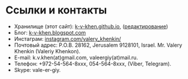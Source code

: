 # Ссылки и контакты

 * Хранилище (этот сайт): [k-v-khen.github.io](https://k-v-khen.github.io), ([редактирование](https://github.com/k-v-khen/k-v-khen.github.io))
 * Блог: [k-v-khen.blogspot.com](http://k-v-khen.blogspot.com)
 * Инстаграм: [instagram.com/valery_khenkin/](https://www.instagram.com/valery_khenkin/)
 * Почтовый адрес: P.O.B. 28162, Jerusalem 9128101, Israel. Mr. Valery Khenkin (Valeriy Khenkon).
 * E-mail: k.v.khen(at)gmail.com, valeergiy(at)mail.ru.
 * Телефон: +972-54-564-8xxx, 054-564-8xxx, (Viber, Telegram).
 * Skype: vale-er-giy.


